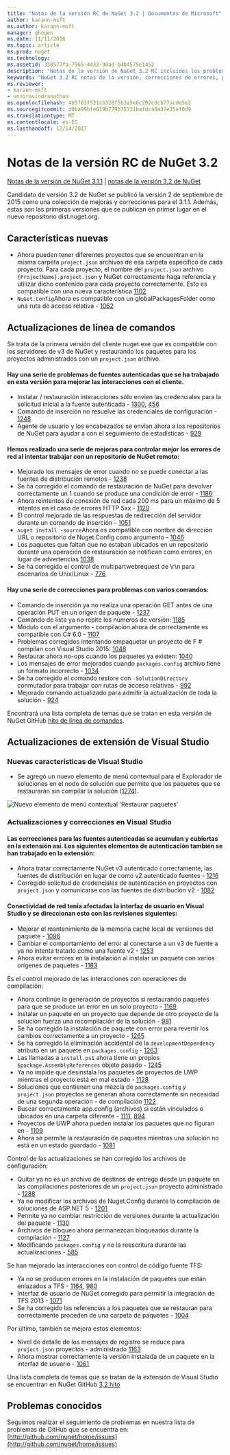 ```yaml
---
title: "Notas de la versión RC de NuGet 3.2 | Documentos de Microsoft"
author: karann-msft
ms.author: karann-msft
manager: ghogen
ms.date: 11/11/2016
ms.topic: article
ms.prod: nuget
ms.technology: 
ms.assetid: 330577fa-7965-4433-98ad-b4b4575e1452
description: "Notas de la versión de NuGet 3.2 RC incluidos los problemas conocidos, correcciones de errores, las funciones agregadas y dcr."
keywords: "NuGet 3.2 RC notas de la versión, correcciones de errores, problemas, conocidos agregan características, DCR"
ms.reviewer:
- karann-msft
- unniravindranathan
ms.openlocfilehash: 4b5f83f521cb326f5b3a5e6c202cdcb77acde5e2
ms.sourcegitcommit: d0ba99bfe019b779b75731bafdca8a37e35ef0d9
ms.translationtype: MT
ms.contentlocale: es-ES
ms.lasthandoff: 12/14/2017
---
```

# <a name="nuget-32-rc-release-notes"></a>Notas de la versión RC de NuGet 3.2

[Notas de la versión de NuGet 3.1.1](../release-notes/nuget-3.1.1.md) | [notas de la versión 3.2 de NuGet](../release-notes/nuget-3.2.md)

Candidato de versión 3.2 de NuGet se publicó la versión 2 de septiembre de 2015 como una colección de mejoras y correcciones para el 3.1.1.  Además, estas son las primeras versiones que se publican en primer lugar en el nuevo repositorio dist.nuget.org.

## <a name="new-features"></a>Características nuevas

* Ahora pueden tener diferentes proyectos que se encuentran en la misma carpeta `project.json` archivos de esa carpeta específico de cada proyecto.  Para cada proyecto, el nombre del `project.json` archivo `{ProjectName}.project.json` y NuGet correctamente haga referencia y utilizar dicho contenido para cada proyecto correctamente.  Esto es compatible con una nueva característica [1102](https://github.com/NuGet/Home/issues/1102)
* `NuGet.Config`Ahora es compatible con un globalPackagesFolder como una ruta de acceso relativa - [1062](https://github.com/NuGet/Home/issues/1062)

## <a name="command-line-updates"></a>Actualizaciones de línea de comandos

Se trata de la primera versión del cliente nuget.exe que es compatible con los servidores de v3 de NuGet y restaurando los paquetes para los proyectos administrados con un `project.json` archivo.

#### <a name="there-were-a-number-of-authenticated-feed-issues-that-were-addressed-in-this-release-to-improve-interactions-with-the-client"></a>Hay una serie de problemas de fuentes autenticadas que se ha trabajado en esta versión para mejorar las interacciones con el cliente.

* Instalar / restauración interacciones sólo envíen las credenciales para la solicitud inicial a la fuente autenticada - [1300](https://github.com/NuGet/Home/issues/1300), [456](https://github.com/NuGet/Home/issues/456)
* Comando de inserción no resuelve las credenciales de configuración - [1248](https://github.com/NuGet/Home/issues/1248)
* Agente de usuario y los encabezados se envían ahora a los repositorios de NuGet para ayudar a con el seguimiento de estadísticas - [929](https://github.com/NuGet/Home/issues/929)

#### <a name="we-made-a-number-of-improvements-to-better-handle-network-failures-while-attempting-to-work-with-a-remote-nuget-repository"></a>Hemos realizado una serie de mejoras para controlar mejor los errores de red al intentar trabajar con un repositorio de NuGet remoto:

* Mejorado los mensajes de error cuando no se puede conectar a las fuentes de distribución remotos - [1238](https://github.com/NuGet/Home/issues/1238)
* Se ha corregido el comando de restauración de NuGet para devolver correctamente un 1 cuando se produce una condición de error - [1186](https://github.com/NuGet/Home/issues/1186)
* Ahora reintentos de conexión de red cada 200 ms para un máximo de 5 intentos en el caso de errores HTTP 5xx - [1120](https://github.com/NuGet/Home/issues/1120)
* El control mejorado de las respuestas de redirección del servidor durante un comando de inserción - [1051](https://github.com/NuGet/Home/issues/1051)
* `nuget install -source`Ahora es compatible con nombre de dirección URL o repositorio de Nuget.Config como argumento - [1046](https://github.com/NuGet/Home/issues/1046)
* Los paquetes que faltan que no estaban ubicados en un repositorio durante una operación de restauración se notifican como errores, en lugar de advertencias [1038](https://github.com/NuGet/Home/issues/1038)
* Se ha corregido el control de multipartwebrequest de \r\n para escenarios de Unix/Linux - [776](https://github.com/NuGet/Home/issues/776)

#### <a name="there-are-a-number-of-fixes-to-issues-with-various-commands"></a>Hay una serie de correcciones para problemas con varios comandos:

* Comando de inserción ya no realiza una operación GET antes de una operación PUT en un origen de paquete - [1237](https://github.com/NuGet/Home/issues/1237)
* Comando de lista ya no repite los números de versión: [1185](https://github.com/NuGet/Home/issues/1185)
* Módulo con el argumento - compilación ahora de correctamente es compatible con C# 6.0 - [1107](https://github.com/NuGet/Home/issues/1107)
* Problemas corregidos intentando empaquetar un proyecto de F # compilan con Visual Studio 2015: [1048](https://github.com/NuGet/Home/issues/1048)
* Restaurar ahora no-ops cuando los paquetes ya existen: [1040](https://github.com/NuGet/Home/issues/1040)
* Los mensajes de error mejorados cuando `packages.config` archivo tiene un formato incorrecto - [1034](https://github.com/NuGet/Home/issues/1034)
* Se ha corregido el comando restore con `-SolutionDirectory` conmutador para trabajar con rutas de acceso relativas - [992](https://github.com/NuGet/Home/issues/992)
* Mejorado comando actualizado para admitir la actualización de toda la solución - [924](https://github.com/NuGet/Home/issues/924)

Encontrará una lista completa de temas que se tratan en esta versión de NuGet GitHub [hito de línea de comandos](https://github.com/nuget/home/issues?utf8=%E2%9C%93&q=is%3Aissue+milestone%3A3.2.0-commandline+is%3Aclosed+-label%3AClosedAs%3ADuplicate).

## <a name="visual-studio-extension-updates"></a>Actualizaciones de extensión de Visual Studio

### <a name="new-features-in-visual-studio"></a>Nuevas características de Visual Studio

* Se agregó un nuevo elemento de menú contextual para el Explorador de soluciones en el nodo de solución que permite que los paquetes que se restaurarán sin compilar la solución ([1274](https://github.com/NuGet/Home/issues/1274)).

![Nuevo elemento de menú contextual 'Restaurar paquetes'](./media/NuGet-3.2/newContextMenu.png)

### <a name="updates-and-fixes-in-visual-studio"></a>Actualizaciones y correcciones en Visual Studio

#### <a name="the-fixes-for-authenticated-feeds-were-rolled-up-and-addressed-in-the-extension-as-well--the-following-authentication-items-were-also-addressed-in-the-extension"></a>Las correcciones para las fuentes autenticadas se acumulan y cubiertas en la extensión así.  Los siguientes elementos de autenticación también se han trabajado en la extensión:

* Ahora tratar correctamente NuGet v3 autenticado correctamente, las fuentes de distribución en lugar de como v2 autenticado fuentes - [1216](https://github.com/NuGet/Home/issues/1216)
* Corregido solicitud de credenciales de autenticación en proyectos con `project.json` y comunicarse con las fuentes de distribución v2 - [1082](https://github.com/NuGet/Home/issues/1082)

#### <a name="network-connectivity-had-affected-the-user-interface-in-visual-studio-and-we-addressed-this-with-the-following-fixes"></a>Conectividad de red tenía afectadas la interfaz de usuario en Visual Studio y se direccionan esto con las revisiones siguientes:

* Mejorar el mantenimiento de la memoria caché local de versiones del paquete - [1096](https://github.com/NuGet/Home/issues/1096)
* Cambiar el comportamiento del error al conectarse a un v3 de fuente a ya no intenta tratarlo como una fuente v2 - [1253](https://github.com/NuGet/Home/issues/1253)
* Ahora evitar errores en la instalación al instalar un paquete con varios orígenes de paquetes - [1183](https://github.com/NuGet/Home/issues/1183)

Es el control mejorado de las interacciones con operaciones de compilación:

* Ahora continúe la generación de proyectos si restaurando paquetes para que se produce un error en un solo proyecto - [1169](https://github.com/NuGet/Home/issues/1169)
* Instalar un paquete en un proyecto que depende de otro proyecto de la solución fuerza una recompilación de la solución - [981](https://github.com/NuGet/Home/issues/981)
* Se ha corregido la instalación de paquete con error para revertir los cambios correctamente a un proyecto - [1265](https://github.com/NuGet/Home/issues/1265)
* Se ha corregido la eliminación accidental de la `developmentDependency` atributo en un paquete en `packages.config`  -  [1263](https://github.com/NuGet/Home/issues/1263)
* Las llamadas a `install.ps1` ahora tiene un propios `$package.AssemblyReferences` objeto pasado - [1245](https://github.com/NuGet/Home/issues/1245)
* Ya no impide que desinstala los paquetes de proyectos de UWP mientras el proyecto está en mal estado - [1128](https://github.com/NuGet/Home/issues/1128)
* Soluciones que contienen una mezcla de `packages.config` y `project.json` proyectos se generan ahora correctamente sin necesidad de una segunda operación - de compilación [1122](https://github.com/NuGet/Home/issues/1122)
* Buscar correctamente app.config (archivos) si están vinculados o ubicados en una carpeta diferente - [1111](https://github.com/NuGet/Home/issues/1111), [894](https://github.com/NuGet/Home/issues/894)
* Proyectos de UWP ahora pueden instalar los paquetes que no figuran en - [1109](https://github.com/NuGet/Home/issues/1109)
* Ahora se permite la restauración de paquetes mientras una solución no está en un estado guardado - [1081](https://github.com/NuGet/Home/issues/1081)


Control de las actualizaciones se han corregido los archivos de configuración:

* Quitar ya no es un archivo de destinos de entrega desde un paquete en las compilaciones posteriores de un `project.json` proyecto administrado - [1288](https://github.com/NuGet/Home/issues/1288)
* Ya no modificar los archivos de Nuget.Config durante la compilación de soluciones de ASP.NET 5 - [1201](https://github.com/NuGet/Home/issues/1201)
* Permite ya no cambiar restricción de versiones durante la actualización del paquete - [1130](https://github.com/NuGet/Home/issues/1130)
* Archivos de bloqueo ahora permanezcan bloqueados durante la compilación - [1127](https://github.com/NuGet/Home/issues/1127)
* Modificando `packages.config` y no la reescritura durante las actualizaciones - [585](https://github.com/NuGet/Home/issues/585)


Se han mejorado las interacciones con control de código fuente TFS:

* Ya no se producen errores en la instalación de paquetes que están enlazados a TFS - [1164](https://github.com/NuGet/Home/issues/1164), [980](https://github.com/NuGet/Home/issues/980)
* Interfaz de usuario de NuGet corregido para permitir la integración de TFS 2013 - [1071](https://github.com/NuGet/Home/issues/1071)
* Se ha corregido las referencias a los paquetes que se restauran para correctamente proceden de una carpeta de paquetes - [1004](https://github.com/NuGet/Home/issues/1004)

Por último, también se mejora estos elementos:

* Nivel de detalle de los mensajes de registro se reduce para `project.json` proyectos - administrado [1163](https://github.com/NuGet/Home/issues/1163)
* Ahora mostrar correctamente la versión instalada de un paquete en la interfaz de usuario - [1061](https://github.com/NuGet/Home/issues/1061)


Una lista completa de temas que se tratan de la extensión de Visual Studio se encuentran en NuGet GitHub [3,2 hito](https://github.com/nuget/home/issues?q=is%3Aissue+is%3Aclosed+-label%3AClosedAs%3ADuplicate+milestone%3A3.2)

## <a name="known-issues"></a>Problemas conocidos

Seguimos realizar el seguimiento de problemas en nuestra lista de problemas de GitHub que se encuentra en: [http://github.com/nuget/home/issues](http://github.com/nuget/home/issues)